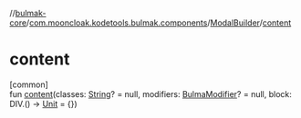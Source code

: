 //[bulmak-core](../../../index.md)/[com.mooncloak.kodetools.bulmak.components](../index.md)/[ModalBuilder](index.md)/[content](content.md)

# content

[common]\
fun [content](content.md)(classes: [String](https://kotlinlang.org/api/core/kotlin-stdlib/kotlin/-string/index.html)? = null, modifiers: [BulmaModifier](../../com.mooncloak.kodetools.bulmak.modifier/-bulma-modifier/index.md)? = null, block: DIV.() -&gt; [Unit](https://kotlinlang.org/api/core/kotlin-stdlib/kotlin/-unit/index.html) = {})
